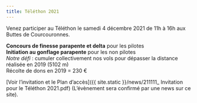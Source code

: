 ```yaml
---
title: Téléthon 2021
---
```

Venez participer au Téléthon le samedi 4 décembre 2021 de 11h à 16h aux Buttes de Courcouronnes.

**Concours de finesse parapente et delta** pour les pilotes  
**Initiation au gonflage parapente** pour les non pilotes  
_Notre défi_ : cumuler collectivement nos vols pour dépasser la distance réalisée en 2019 (5102 m)  
Récolte de dons en 2019 = 230 €

[Voir l’invitation et le Plan d’accès]({{ site.static }}/news/211111_ Invitation pour le Téléthon 2021.pdf)
(L’évènement sera confirmé par une news sur ce site).